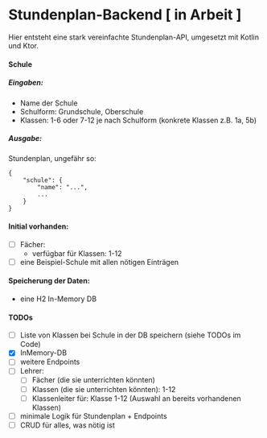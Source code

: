 # Stundenplan-Backend [ in Arbeit ]

Hier entsteht eine stark vereinfachte Stundenplan-API, umgesetzt mit Kotlin und Ktor.

#### Schule

##### Eingaben:
- Name der Schule
- Schulform: Grundschule, Oberschule
- Klassen: 1-6 oder 7-12 je nach Schulform (konkrete Klassen z.B. 1a, 5b)

##### Ausgabe:
Stundenplan, ungefähr so:

```
{
    "schule": {
        "name": "...",
        ...
    }
}
```

#### Initial vorhanden:

- [ ] Fächer:
  - verfügbar für Klassen: 1-12
- [ ] eine Beispiel-Schule mit allen nötigen Einträgen

#### Speicherung der Daten:

- eine H2 In-Memory DB

#### TODOs

- [ ] Liste von Klassen bei Schule in der DB speichern (siehe TODOs im Code)
- [x] InMemory-DB
- [ ] weitere Endpoints
- [ ] Lehrer:
  - [ ] Fächer (die sie unterrichten könnten)
  - [ ] Klassen (die sie unterrichten könnten): 1-12
  - [ ] Klassenleiter für: Klasse 1-12 (Auswahl an bereits vorhandenen Klassen)
- [ ] minimale Logik für Stundenplan + Endpoints
- [ ] CRUD für alles, was nötig ist
